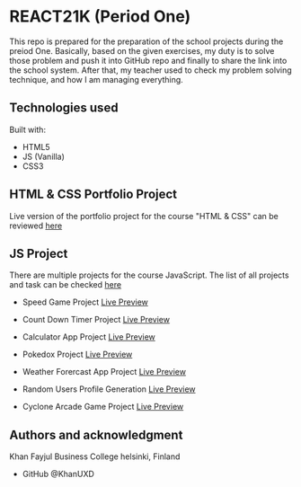 # REACT21K (Period One)

This repo is prepared for the preparation of the school projects during the preiod One. Basically, based on the given exercises, my duty is to solve those problem and push it into GitHub repo and finally to share the link into the school system. After that, my teacher used to check my problem solving technique, and how I am managing everything.

## Technologies used

Built with:

- HTML5
- JS (Vanilla)
- CSS3

## HTML & CSS Portfolio Project

Live version of the portfolio project for the course "HTML & CSS" can be reviewed [here](https://khanuxd.github.io/BCH_React21K/HTML5_CSS3/Portfolio_Part8/)

## JS Project

There are multiple projects for the course JavaScript. The list of all projects and task can be checked [here](https://github.com/khanuxd/BCH_React21K/tree/main/JS)

- Speed Game Project [Live Preview](https://khanuxd.github.io/BCH_React21K/JS/Margit/Speed_Game/)

- Count Down Timer Project [Live Preview](https://khanuxd.github.io/BCH_React21K/JS/JS/Margit/countDownTimer)

- Calculator App Project [Live Preview](https://khanuxd.github.io/BCH_React21K/JS/Hoang/Calculator_App)

- Pokedox Project [Live Preview](https://khanuxd.github.io/BCH_React21K/JS/Hoang/Pokemon_Project)

- Weather Forercast App Project [Live Preview](https://khanuxd.github.io/BCH_React21K/JS/Hoang/Weather_App)

- Random Users Profile Generation [Live Preview](https://khanuxd.github.io/BCH_React21K/JS/Hoang/Weather_App)

- Cyclone Arcade Game Project [Live Preview](https://khanuxd.github.io/BCH_React21K/JS/Hoang/Weather_App)

## Authors and acknowledgment

Khan Fayjul
Business College helsinki, Finland

- GitHub @KhanUXD
